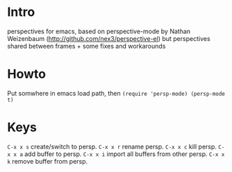 # Intro
perspectives for emacs, based on perspective-mode by Nathan Weizenbaum (http://github.com/nex3/perspective-el)
but perspectives shared between frames + some fixes and workarounds

# Howto
Put somwhere in emacs load path, then `(require 'persp-mode) (persp-mode t)`

# Keys
`C-x x s` create/switch to persp.
`C-x x r` rename persp.
`C-x x c` kill persp.
`C-x x a` add buffer to persp.
`C-x x i` import all buffers from other persp.
`C-x x k` remove buffer from persp.

